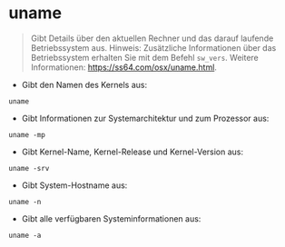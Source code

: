 # uname

> Gibt Details über den aktuellen Rechner und das darauf laufende Betriebssystem aus.
> Hinweis: Zusätzliche Informationen über das Betriebssystem erhalten Sie mit dem Befehl `sw_vers`.
> Weitere Informationen: <https://ss64.com/osx/uname.html>.

- Gibt den Namen des Kernels aus:

`uname`

- Gibt Informationen zur Systemarchitektur und zum Prozessor aus:

`uname -mp`

- Gibt Kernel-Name, Kernel-Release und Kernel-Version aus:

`uname -srv`

- Gibt System-Hostname aus:

`uname -n`

- Gibt alle verfügbaren Systeminformationen aus:

`uname -a`
